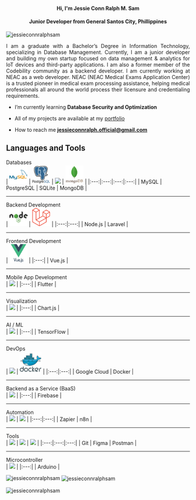 <h4 align="center">Hi, I'm Jessie Conn Ralph M. Sam</h4>
<h4 align="center">Junior Developer from General Santos City, Phillippines</h4>

<p align="left"> <img src="https://komarev.com/ghpvc/?username=jessieconnralphsam&label=Profile%20views&color=0e75b6&style=flat" alt="jessieconnralphsam" /> </p>

<div align="justify">

I am a graduate with a Bachelor’s Degree in Information Technology, specializing in Database Management. Currently, I am a junior developer and building my own startup focused on data management & analytics for IoT devices and third-party applications. I am also a former member of the Codebility community as a backend developer. I am currently working at NEAC as a web developer. NEAC (NEAC Medical Exams Application Center) is a trusted pioneer in medical exam processing assistance, helping medical professionals all around the world process their licensure and credentialing requirements.

</div>

 
- I’m currently learning **Database Security and Optimization**

- All of my projects are available at my [portfolio](https://jessieconnralphsam.github.io/portfolio/)

- How to reach me **jessieconnralph.official@gmail.com**

<p align="left">
</p>

## Languages and Tools

Databases  
| <img src="https://raw.githubusercontent.com/devicons/devicon/master/icons/mysql/mysql-original-wordmark.svg" width="50"/> | <img src="https://raw.githubusercontent.com/devicons/devicon/master/icons/postgresql/postgresql-original-wordmark.svg" width="50"/> | <img src="https://www.vectorlogo.zone/logos/sqlite/sqlite-icon.svg" width="40"/> | <img src="https://raw.githubusercontent.com/devicons/devicon/master/icons/mongodb/mongodb-original-wordmark.svg" width="50"/> |
|:---:|:---:|:---:|:---:|
| MySQL | PostgreSQL | SQLite | MongoDB |

---

Backend Development  
| <img src="https://raw.githubusercontent.com/devicons/devicon/master/icons/nodejs/nodejs-original-wordmark.svg" width="50"/> | <img src="https://raw.githubusercontent.com/devicons/devicon/master/icons/laravel/laravel-original.svg" width="50"/> |
|:---:|:---:|
| Node.js | Laravel |

---

Frontend Development  
| <img src="https://raw.githubusercontent.com/devicons/devicon/master/icons/vuejs/vuejs-original-wordmark.svg" width="50"/> |
|:---:|
| Vue.js |

---

Mobile App Development  
| <img src="https://www.vectorlogo.zone/logos/flutterio/flutterio-icon.svg" width="40"/> |
|:---:|
| Flutter |

---

Visualization  
| <img src="https://www.chartjs.org/media/logo-title.svg" width="60"/> |
|:---:|
| Chart.js |

---

AI / ML  
| <img src="https://www.vectorlogo.zone/logos/tensorflow/tensorflow-icon.svg" width="40"/> |
|:---:|
| TensorFlow |

---

DevOps  
| <img src="https://www.vectorlogo.zone/logos/google_cloud/google_cloud-icon.svg" width="40"/> | <img src="https://raw.githubusercontent.com/devicons/devicon/master/icons/docker/docker-original-wordmark.svg" width="60"/> |
|:---:|:---:|
| Google Cloud | Docker |

---

Backend as a Service (BaaS)  
| <img src="https://www.vectorlogo.zone/logos/firebase/firebase-icon.svg" width="40"/> |
|:---:|
| Firebase |

---

Automation  
| <img src="https://www.vectorlogo.zone/logos/zapier/zapier-icon.svg" width="40"/> | <img src="https://avatars.githubusercontent.com/u/45487711?s=200&v=4" width="40"/> |
|:---:|:---:|
| Zapier | n8n |

---

Tools  
| <img src="https://www.vectorlogo.zone/logos/git-scm/git-scm-icon.svg" width="40"/> | <img src="https://www.vectorlogo.zone/logos/figma/figma-icon.svg" width="30"/> | <img src="https://www.vectorlogo.zone/logos/getpostman/getpostman-icon.svg" width="40"/> |
|:---:|:---:|:---:|
| Git | Figma | Postman |

---

Microcontroller  
| <img src="https://cdn.worldvectorlogo.com/logos/arduino-1.svg" width="50"/> |
|:---:|
| Arduino |

<p><img align="left" src="https://github-readme-stats.vercel.app/api/top-langs?username=jessieconnralphsam&show_icons=true&locale=en&layout=compact" alt="jessieconnralphsam" /></p>

<p>&nbsp;<img align="center" src="https://github-readme-stats.vercel.app/api?username=jessieconnralphsam&show_icons=true&locale=en" alt="jessieconnralphsam" /></p>

<p><img align="center" src="https://github-readme-streak-stats.herokuapp.com/?user=jessieconnralphsam&" alt="jessieconnralphsam" /></p>
